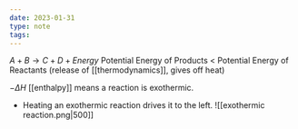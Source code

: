 ```yaml
---
date: 2023-01-31
type: note
tags:
---
```


$A+B\rightarrow C+D+Energy$
Potential Energy of Products < Potential Energy of Reactants (release of [[thermodynamics]], gives off heat)

$- \Delta H$ [[enthalpy]] means a reaction is exothermic.
- Heating an exothermic reaction drives it to the left.
![[exothermic reaction.png|500]]
